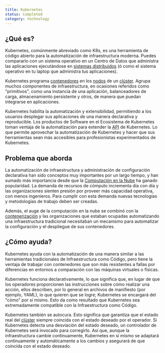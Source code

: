 ```yaml
---
title: Kubernetes
status: Completed
category: technology
---
```


## ¿Qué es?
Kubernetes, comúnmente abreviado como K8s, es una herramienta de código abierto para la automatización de infraestructura moderna. Puedes compararlo con un sistema operativo en un Centro de Datos que administra las aplicaciones ejecutándose en [sistemas distribuidos](/distributed_systems/) (ó como el sistema operativo en tu laptop que administra tus aplicaciones).

Kubernetes programa [contenedores](/container/) en los [nodos](/nodes/) de un [clúster](/cluster/). Agrupa muchos componentes de infraestructura, en ocasiones referidos como "primitivos", como una instancia de una aplicación, balanceadores de carga, almacenamiento persistente y otros, de manera que puedan integrarse en aplicaciones.

Kubernetes habilita la automatización y extensibilidad, permitiendo a los usuarios desplegar sus aplicaciones de una manera declarativa y reproducible. Los productos de Software en el Ecosistema de Kubernetes toman ventaja de la automatización para extender la [API](/application_programming_interface/) de Kubernetes. Lo que permite aprovechar la automatización de Kubernetes y hacer que sus herramientas sean más accesibles para profesionistas experimentados de Kubernetes.

## Problema que aborda
La automatización de infraestructura y administración de configuración declarativa han sido conceptos muy importantes por un largo tiempo, y han sumado más importancia desde que la [Computación en la Nube](/es/cloud_computing/) ha ganado popularidad. La demanda de recursos de cómputo incrementa día con día y las organizaciones sienten presión por proveer más capacidad operativa, con menos ingenieros. Para cumplir con esta demanda nuevas tecnologías y metodologías de trabajo deben ser creadas.

Además, el auge de la computación en la nube se combinó con la [contenerización](/containerization/) y las organizaciones que estaban ocupadas automatizando una infraestructura tradicional necesitaban un mecanismo para automatizar la configuración y el despliegue de sus contenedores.

## ¿Cómo ayuda?
Kubernetes ayuda con la automatización de una manera similar a las herramientas tradicionales de Infraestructura como Código, pero tiene la ventaja de trabajar con contenedores que son más resistentes a fallas por diferencias en entornos a comparación con las máquinas virtuales o físicas.

Kubernetes funciona declarativamente, lo que significa que, en lugar de que los operadores proporcionen las instrucciones sobre cómo realizar una acción, ellos describen, por lo general en archivos de manifiesto (por ejemplo, YAML), lo que quieren que se logre; Kubernetes se encargará del "cómo" por sí mismo. Esto da como resultado que Kubernetes sea extremadamente compatible con la Infraestructura como Código.

Kubernetes también se autocura. Esto significa que garantiza que el estado real del [clúster](/cluster/) siempre coincida con el estado deseado por el operador. Si Kubernetes detecta una desviación del estado deseado, un controlador de Kubernetes será invocado para corregirlo. Así que, aunque la infraestructura cambie continuamente, Kubernetes en sí mismo se adaptará continuamente y automáticamente a los cambios y asegurará de que coincida con el estado deseado.